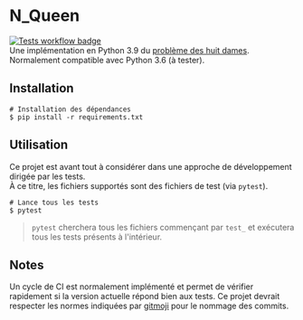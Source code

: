 # N_Queen
[![Tests workflow badge](https://github.com/Taink/N_Queen/workflows/Tests/badge.svg)](https://github.com/Taink/N_Queen/blob/master/.github/workflows/tests.yml)  
Une implémentation en Python 3.9 du
[problème des huit dames](https://fr.wikipedia.org/wiki/Probl%C3%A8me_des_huit_dames).  
Normalement compatible avec Python 3.6 (à tester).

## Installation
```shell
# Installation des dépendances
$ pip install -r requirements.txt
```

## Utilisation
Ce projet est avant tout à considérer dans une approche de développement dirigée par
les tests.  
À ce titre, les fichiers supportés sont des fichiers de test (via `pytest`).
```shell
# Lance tous les tests
$ pytest
```
> `pytest` cherchera tous les fichiers commençant par `test_` et exécutera tous les
> tests présents à l'intérieur.

## Notes
Un cycle de CI est normalement implémenté et permet de vérifier rapidement si la version
actuelle répond bien aux tests. 
Ce projet devrait respecter les normes indiquées par [gitmoji](https://gitmoji.dev/) pour
le nommage des commits.
